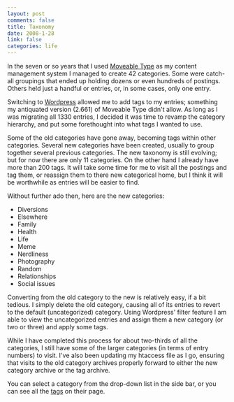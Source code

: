 ```yaml
--- 
layout: post
comments: false
title: Taxonomy
date: 2008-1-28
link: false
categories: life
---
```

In the seven or so years that I used <a href="http://www.movabletype.org/" title="MovableType.org">Moveable Type</a> as my content management system I managed to create 42 categories.  Some were catch-all groupings that ended up holding dozens or even hundreds of postings.  Others held just a handful or entries, or, in some cases, only one entry.

Switching to <a href="http://wordpress.org" title="Wordpress">Wordpress</a> allowed me to add tags to my entries; something my antiquated version (2.661) of Moveable Type didn't allow.  As long as I was migrating all 1330 entries, I decided it was time to revamp the category hierarchy, and put some forethought into what tags I wanted to use.

Some of the old categories have gone away, becoming tags within other categories.  Several new categories have been created, usually to group together several previous categories.  The new taxonomy is still evolving; but for now there are only 11 categories.  On the other hand I already have more than 200 tags.  It will take some time for me to visit all the postings and tag them, or reassign them to there new categorical home, but I think it will be worthwhile as entries will be easier to find.

Without further ado then, here are the new categories:
<ul>
	<li>Diversions</li>
	<li>Elsewhere</li>
	<li>Family</li>
	<li>Health</li>
	<li>Life</li>
	<li>Meme</li>
	<li>Nerdliness</li>
	<li>Photography</li>
	<li>Random</li>
	<li>Relationships</li>
	<li> Social issues</li>
</ul>
Converting from the old category to the new is relatively easy, if a bit tedious.  I simply delete the old category, causing all of its entries to revert to the default (uncategorized) category.  Using Wordpress' filter feature I am able to view the uncategorized entries and assign them a new category (or two or three) and apply some tags.

While I have completed this process for about two-thirds of all the categories, I still have some of the larger categories (in terms of entry numbers) to visit.  I've also been updating my htaccess file as I go, ensuring that visits to the old category archives properly forward to either the new category archive or the tag archive.

You can select a category from the drop-down list in the side bar, or you can see all the <a href="http://zanshin.net/tags/" title="Tags">tags</a> on their page.
